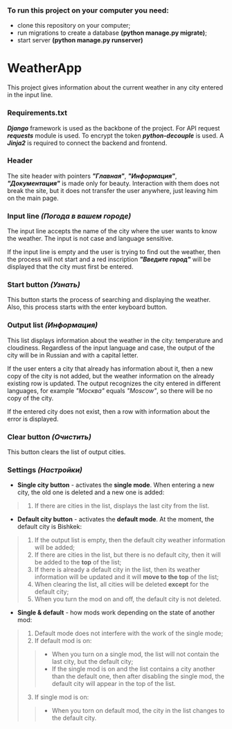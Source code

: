 ### To run this project on your computer you need:
+ clone this repository on your computer;
+ run migrations to create a database **(python manage.py migrate)**;
+ start server **(python manage.py runserver)**

# WeatherApp
This project gives information about the current weather in any city entered in the input line.

### Requirements.txt
***Django*** framework is used as the backbone of the project. For API request ***requests*** module is used. To encrypt the token ***python-decouple*** is used.
A ***Jinja2*** is required to connect the backend and frontend.

### Header
The site header with pointers ***"Главная"***, ***"Информация"***, ***"Документация"*** is made only for beauty. 
Interaction with them does not break the site, but it does not transfer the user anywhere, just leaving him on the main page.

### Input line *(Погода в вашем городе)*
The input line accepts the name of the city where the user wants to know the weather. The input is not case and language sensitive.

If the input line is empty and the user is trying to find out the weather, then the process will not start and a red inscription ***"Введите город"***
will be displayed that the city must first be entered.

### Start button *(Узнать)*
This button starts the process of searching and displaying the weather. Also, this process starts with the enter keyboard button.

### Output list *(Информация)*
This list displays information about the weather in the city: temperature and cloudiness.
Regardless of the input language and case, the output of the city will be in Russian and with a capital letter.

If the user enters a city that already has information about it, then a new copy of the city is not added, but the weather information
on the already existing row is updated. The output recognizes the city entered in different languages, for example *"Москва"* equals *"Moscow"*, 
so there will be no copy of the city.

If the entered city does not exist, then a row with information about the error is displayed.

### Clear button *(Очистить)*
This button clears the list of output cities.

### Settings *(Настройки)*
+ **Single city button** - activates the **single mode**. When entering a new city, the old one is deleted and a new one is added:
> 1. If there are cities in the list, displays the last city from the list.
+ **Default city button** - activates the **default mode**. At the moment, the default city is Bishkek:
> 1. If the output list is empty, then the default city weather information will be added;
> 2. If there are cities in the list, but there is no default city, then it will be added to the **top** of the list;
> 3. If there is already a default city in the list, then its weather information will be updated and it will **move to the top** of the list;
> 4. When clearing the list, all cities will be deleted **except** for the default city;
> 5. When you turn the mod on and off, the default city is not deleted.
+ **Single & default** - how mods work depending on the state of another mod:
> 1. Default mode does not interfere with the work of the single mode;
> 2. If default mod is on:
>> + When you turn on a single mod, the list will not contain the last city, but the default city;
>> + If the single mod is on and the list contains a city another than the default one, then after disabling the single mod, the default city will appear in the top of the list.
> 3. If single mod is on:
>> + When you torn on default mod, the city in the list changes to the default city.
